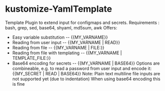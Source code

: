 # kustomize-YamlTemplate
Template Plugin to extend input for configmaps and secrets. 
Requirements : bash, grep, sed, base64, shyaml, md5sum, awk
Offers:
 - Easy variable substitution           -- {{MY_VARNAME}}
 - Reading from user input              -- {{MY_VARNAME | READ}}
 - Reading from file                    -- {{MY_VARNAME | FILE:<filepath>}}
 - Reading from file with templating    -- {{MY_VARNAME | TEMPLATE_FILE:<filepath>}}
 - Base64 encoding for secrets          -- {{MY_VARNAME | BASE64}}
Options are combineable, e.g. to read a password from user input and encode it: {{MY_SECRET | READ | BASE64}}
Note:
  Plain text multiline file inputs are not supported yet (due to indentation)
  When using base64 encoding this is fine
